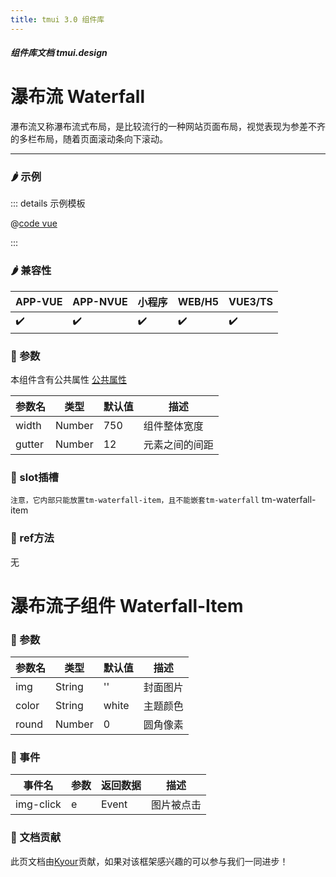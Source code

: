 ```yaml
---
title: tmui 3.0 组件库
---
```


<dirtoc></dirtoc>

##### 组件库文档 tmui.design

# 瀑布流 Waterfall
瀑布流又称瀑布流式布局，是比较流行的一种网站页面布局，视觉表现为参差不齐的多栏布局，随着页面滚动条向下滚动。

---

### :hot_pepper: 示例

<webview url="https://tmui.design/h5/#/pages/showdata/waterfall"></webview>

::: details 示例模板

@[code vue](pages/showdata/waterfall.nvue)

:::

### :hot_pepper: 兼容性

| APP-VUE            | APP-NVUE           | 小程序                | WEB/H5             | VUE3/TS            |
|--------------------|--------------------|--------------------|--------------------|--------------------|
| :heavy_check_mark: | :heavy_check_mark: | :heavy_check_mark: | :heavy_check_mark: | :heavy_check_mark: |

### :seedling: 参数
本组件含有公共属性 [公共属性](/doc/spec/组件公共样式.md)

| 参数名    | 类型     | 默认值 | 描述      |
|--------|--------|-----|---------|
| width  | Number | 750 | 组件整体宽度  |
| gutter | Number | 12  | 元素之间的间距 |

### :corn: slot插槽
`注意，它内部只能放置tm-waterfall-item，且不能嵌套tm-waterfall`
tm-waterfall-item

### :green_salad: ref方法
无

# 瀑布流子组件 Waterfall-Item

### :seedling: 参数
| 参数名   | 类型     | 默认值   | 描述   |
|-------|--------|-------|------|
| img   | String | ''    | 封面图片 |
| color | String | white | 主题颜色 |
| round | Number | 0     | 圆角像素 |

### :rose: 事件
| 事件名       | 参数  | 返回数据  | 描述    |
|-----------|-----|-------|-------|
| img-click | e   | Event | 图片被点击 |

### :couplekiss: 文档贡献
此页文档由[Kyour](https://github.com/kyour-cn)贡献，如果对该框架感兴趣的可以参与我们一同进步！
